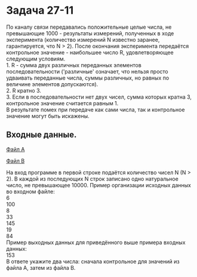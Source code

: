 Задача 27-11
============

По каналу связи передавались положительные целые числа, не превышающие 1000 - результаты измерений, полученных в ходе эксперимента (количество измерений N известно заранее, гарантируется, что N > 2). После окончания эксперимента передаётся контрольное значение - наибольшее число R, удовлетворяющее следующим условиям.  
1\. R - сумма двух различных переданных элементов последовательности ('различные' означает, что нельзя просто удваивать переданные числа, суммы различных, но равных по величине элементов допускаются).  
2\. R кратно 3.  
3\. Если в последовательности нет двух чисел, сумма которых кратна 3, контрольное значение считается равным 1.  
В результате помех при передаче как сами числа, так и контрольное значение могут быть искажены.

Входные данные.
---------------

[Файл A](28128_A.txt)

[Файл B](28128_B.txt)

На вход программе в первой строке подаётся количество чисел N (N > 2). В каждой из последующих N строк записано одно натуральное число, не превышающее 10000. Пример организации исходных данных во входном файле:  
6  
100  
8  
33  
145  
19  
84  
Пример выходных данных для приведённого выше примера входных данных:  
153  
В ответе укажите два числа: сначала контрольное для значений из файла А, затем из файла B.
